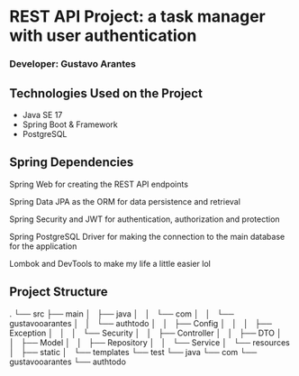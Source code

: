 <h1>REST API Project: a task manager with user authentication</h1>
<h3>Developer: Gustavo Arantes</h3>

<hl>

<h2>Technologies Used on the Project</h2>
<ul>
  <li>Java SE 17</li>
  <li>Spring Boot & Framework</li>
  <li>PostgreSQL</li>
</ul>

<h2>Spring Dependencies</h2>
<p>Spring Web for creating the REST API endpoints</p>
<p>Spring Data JPA as the ORM for data persistence and retrieval</p>
<p>Spring Security and JWT for authentication, authorization and protection</p>
<p>Spring PostgreSQL Driver for making the connection to the main database for the application</p>
<p>Lombok and DevTools to make my life a little easier lol</p>

<hl>

<h2>Project Structure</h2>

.
└── src
    ├── main
    │   ├── java
    │   │   └── com
    │   │       └── gustavooarantes
    │   │           └── authtodo
    │   │               ├── Config
    │   │               │   ├── Exception
    │   │               │   └── Security
    │   │               ├── Controller
    │   │               ├── DTO
    │   │               ├── Model
    │   │               ├── Repository
    │   │               └── Service
    │   └── resources
    │       ├── static
    │       └── templates
    └── test
        └── java
            └── com
                └── gustavooarantes
                    └── authtodo
